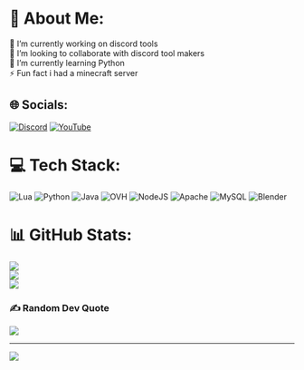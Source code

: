 # 💫 About Me:
🔭 I’m currently working on discord tools<br>👯 I’m looking to collaborate with discord tool makers<br>🌱 I’m currently learning Python<br>⚡ Fun fact i had a minecraft server


## 🌐 Socials:
[![Discord](https://img.shields.io/badge/Discord-%237289DA.svg?logo=discord&logoColor=white)](https://discord.gg/https://discord.gg/7sTTPpzN3C) [![YouTube](https://img.shields.io/badge/YouTube-%23FF0000.svg?logo=YouTube&logoColor=white)](https://youtube.com/@https://youtube.com/@lyxcheats) 

# 💻 Tech Stack:
![Lua](https://img.shields.io/badge/lua-%232C2D72.svg?style=for-the-badge&logo=lua&logoColor=white) ![Python](https://img.shields.io/badge/python-3670A0?style=for-the-badge&logo=python&logoColor=ffdd54) ![Java](https://img.shields.io/badge/java-%23ED8B00.svg?style=for-the-badge&logo=openjdk&logoColor=white) ![OVH](https://img.shields.io/badge/ovh-%23123F6D.svg?style=for-the-badge&logo=ovh&logoColor=#123F6D) ![NodeJS](https://img.shields.io/badge/node.js-6DA55F?style=for-the-badge&logo=node.js&logoColor=white) ![Apache](https://img.shields.io/badge/apache-%23D42029.svg?style=for-the-badge&logo=apache&logoColor=white) ![MySQL](https://img.shields.io/badge/mysql-%2300000f.svg?style=for-the-badge&logo=mysql&logoColor=white) ![Blender](https://img.shields.io/badge/blender-%23F5792A.svg?style=for-the-badge&logo=blender&logoColor=white)
# 📊 GitHub Stats:
![](https://github-readme-stats.vercel.app/api?username=XDevyy&theme=dark&hide_border=false&include_all_commits=false&count_private=false)<br/>
![](https://github-readme-streak-stats.herokuapp.com/?user=XDevyy&theme=dark&hide_border=false)<br/>
![](https://github-readme-stats.vercel.app/api/top-langs/?username=XDevyy&theme=dark&hide_border=false&include_all_commits=false&count_private=false&layout=compact)

### ✍️ Random Dev Quote
![](https://quotes-github-readme.vercel.app/api?type=horizontal&theme=dark)

---
[![](https://visitcount.itsvg.in/api?id=XDevyy&icon=1&color=11)](https://visitcount.itsvg.in)

<!-- Proudly created with GPRM ( https://gprm.itsvg.in ) -->
